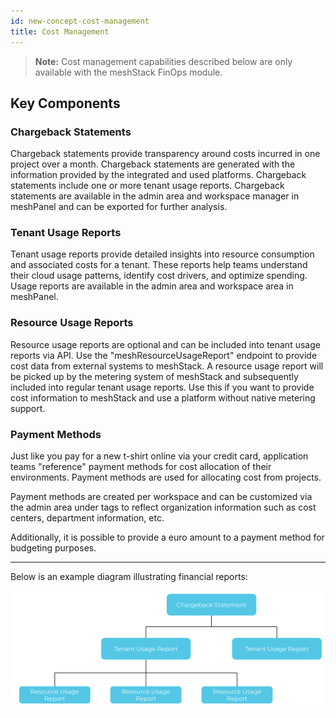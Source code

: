 ```yaml
---
id: new-concept-cost-management
title: Cost Management
---
```


> **Note:** Cost management capabilities described below are only available with the meshStack FinOps module.

## Key Components

### Chargeback Statements

Chargeback statements provide transparency around costs incurred in one project over a month. Chargeback statements are generated with the information provided by the integrated and used platforms. Chargeback statements include one or more tenant usage reports. Chargeback statements are available in the admin area and workspace manager in meshPanel and can be exported for further analysis.

### Tenant Usage Reports

Tenant usage reports provide detailed insights into resource consumption and associated costs for a tenant. These reports help teams understand their cloud usage patterns, identify cost drivers, and optimize spending. Usage reports are available in the admin area and workspace area in meshPanel.

### Resource Usage Reports

 Resource usage reports are optional and can be included into tenant usage reports via API. Use the "meshResourceUsageReport" endpoint to provide cost data from external systems to meshStack. A resource usage report will be picked up by the metering system of meshStack and subsequently included into regular tenant usage reports. Use this if you want to provide cost information to meshStack and use a platform without native metering support.

### Payment Methods

Just like you pay for a new t-shirt online via your credit card, application teams "reference" payment methods for cost allocation of their environments. Payment methods are used for allocating cost from projects.

Payment methods are created per workspace and can be customized via the admin area under tags to reflect organization information such as cost centers, department information, etc.

Additionally, it is possible to provide a euro amount to a payment method for budgeting purposes.

---

Below is an example diagram illustrating financial reports:

![Cost Management and Financial Reports Diagram](./assets/new_concept/concept_financialreports.png)

<!--
## Related Resources
- [Payment Methods Concept](./new-concept-payment-methods.md)
- [meshStack Chargeback Statements Documentation](../meshcloud.chargeback-v2.md)
- [meshStack Tenant Usage Reports Documentation](../meshcloud.project-metering.md)
- [How to Manage a Workspace](./new-guide-how-to-manage-a-workspace.md)
- [How to Manage a Project](./new-guide-how-to-manage-a-project.md)
-->
